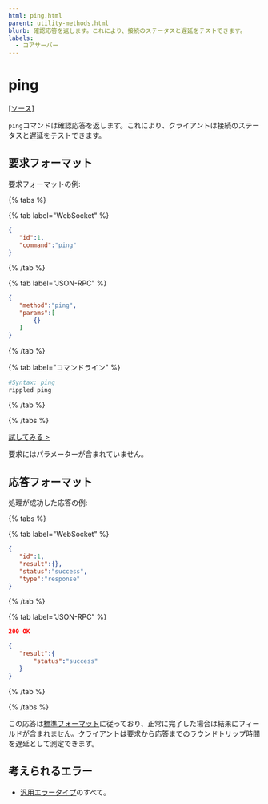 ```yaml
---
html: ping.html
parent: utility-methods.html
blurb: 確認応答を返します。これにより、接続のステータスと遅延をテストできます。
labels:
  - コアサーバー
---
```

# ping
[[ソース]](https://github.com/XRPLF/rippled/blob/master/src/ripple/rpc/handlers/Ping.cpp "Source")

`ping`コマンドは確認応答を返します。これにより、クライアントは接続のステータスと遅延をテストできます。

## 要求フォーマット
要求フォーマットの例:

{% tabs %}

{% tab label="WebSocket" %}
```json
{
   "id":1,
   "command":"ping"
}
```
{% /tab %}

{% tab label="JSON-RPC" %}
```json
{
   "method":"ping",
   "params":[
       {}
   ]
}
```
{% /tab %}

{% tab label="コマンドライン" %}
```sh
#Syntax: ping
rippled ping
```
{% /tab %}

{% /tabs %}

[試してみる >](websocket-api-tool.html#ping)

要求にはパラメーターが含まれていません。

## 応答フォーマット

処理が成功した応答の例:

{% tabs %}

{% tab label="WebSocket" %}
```json
{
   "id":1,
   "result":{},
   "status":"success",
   "type":"response"
}
```
{% /tab %}

{% tab label="JSON-RPC" %}
```json
200 OK

{
   "result":{
       "status":"success"
   }
}
```
{% /tab %}

{% /tabs %}

この応答は[標準フォーマット](../../api-conventions/response-formatting.md)に従っており、正常に完了した場合は結果にフィールドが含まれません。クライアントは要求から応答までのラウンドトリップ時間を遅延として測定できます。

## 考えられるエラー

* [汎用エラータイプ](error-formatting.html#汎用エラー)のすべて。
